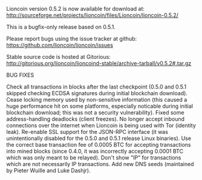 Lioncoin version 0.5.2 is now available for download at:
http://sourceforge.net/projects/lioncoin/files/Lioncoin/lioncoin-0.5.2/

This is a bugfix-only release based on 0.5.1.

Please report bugs using the issue tracker at github:
https://github.com/lioncoin/lioncoin/issues

Stable source code is hosted at Gitorious:
http://gitorious.org/lioncoin/lioncoind-stable/archive-tarball/v0.5.2#.tar.gz

BUG FIXES

Check all transactions in blocks after the last checkpoint (0.5.0 and 0.5.1 skipped checking ECDSA signatures during initial blockchain download).
Cease locking memory used by non-sensitive information (this caused a huge performance hit on some platforms, especially noticable during initial blockchain download; this was
not a security vulnerability).
Fixed some address-handling deadlocks (client freezes).
No longer accept inbound connections over the internet when Lioncoin is being used with Tor (identity leak).
Re-enable SSL support for the JSON-RPC interface (it was unintentionally disabled for the 0.5.0 and 0.5.1 release Linux binaries).
Use the correct base transaction fee of 0.0005 BTC for accepting transactions into mined blocks (since 0.4.0, it was incorrectly accepting 0.0001 BTC which was only meant to be relayed).
Don't show "IP" for transactions which are not necessarily IP transactions.
Add new DNS seeds (maintained by Pieter Wuille and Luke Dashjr).
